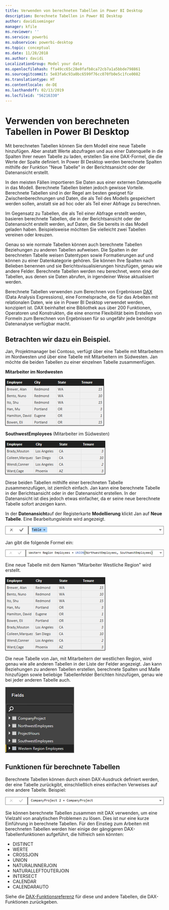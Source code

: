 ```yaml
---
title: Verwenden von berechneten Tabellen in Power BI Desktop
description: Berechnete Tabellen in Power BI Desktop
author: davidiseminger
manager: kfile
ms.reviewer: ''
ms.service: powerbi
ms.subservice: powerbi-desktop
ms.topic: conceptual
ms.date: 11/28/2018
ms.author: davidi
LocalizationGroup: Model your data
ms.openlocfilehash: ffa49cc65c28e0fafb8ca72cb7a1a5bbde798861
ms.sourcegitcommit: 5e83fa6c93a0bc6599f76cc070fb0e5c1fce0082
ms.translationtype: HT
ms.contentlocale: de-DE
ms.lasthandoff: 02/13/2019
ms.locfileid: "56216330"
---
```

# <a name="using-calculated-tables-in-power-bi-desktop"></a>Verwenden von berechneten Tabellen in Power BI Desktop
Mit berechneten Tabellen können Sie dem Modell eine neue Tabelle hinzufügen. Aber anstatt Werte abzufragen und aus einer Datenquelle in die Spalten Ihrer neuen Tabelle zu laden, erstellen Sie eine DAX-Formel, die die Werte der Spalte definiert. In Power BI Desktop werden berechnete Spalten mithilfe der Funktion "Neue Tabelle" in der Berichtsansicht oder der Datenansicht erstellt.

In den meisten Fällen importieren Sie Daten aus einer externen Datenquelle in das Modell. Berechnete Tabellen bieten jedoch gewisse Vorteile. Berechnete Tabellen sind in der Regel am besten geeignet für Zwischenberechnungen und Daten, die als Teil des Modells gespeichert werden sollen, anstatt sie ad hoc oder als Teil einer Abfrage zu berechnen.

Im Gegensatz zu Tabellen, die als Teil einer Abfrage erstellt werden, basieren berechnete Tabellen, die in der Berichtsansicht oder der Datenansicht erstellt werden, auf Daten, die Sie bereits in das Modell geladen haben. Beispielsweise möchten Sie vielleicht zwei Tabellen vereinen oder kreuzen.

Genau so wie normale Tabellen können auch berechnete Tabellen Beziehungen zu anderen Tabellen aufweisen. Die Spalten in der berechneten Tabelle weisen Datentypen sowie Formatierungen auf und können zu einer Datenkategorie gehören. Sie können Ihre Spalten nach Belieben benennen und sie Berichtsvisualisierungen hinzufügen, genau wie andere Felder. Berechnete Tabellen werden neu berechnet, wenn eine der Tabellen, aus denen sie Daten abrufen, in irgendeiner Weise aktualisiert werden.

Berechnete Tabellen verwenden zum Berechnen von Ergebnissen [DAX](https://msdn.microsoft.com/library/gg413422.aspx) (Data Analysis Expressions), eine Formelsprache, die für das Arbeiten mit relationalen Daten, wie sie in Power BI Desktop verwendet werden, konzipiert ist. DAX beinhaltet eine Bibliothek aus über 200 Funktionen, Operatoren und Konstrukten, die eine enorme Flexibilität beim Erstellen von Formeln zum Berechnen von Ergebnissen für so ungefähr jede benötigte Datenanalyse verfügbar macht.

## <a name="lets-look-at-an-example"></a>Betrachten wir dazu ein Beispiel.
Jan, Projektmanager bei Contoso, verfügt über eine Tabelle mit Mitarbeitern im Nordwesten und über eine Tabelle mit Mitarbeitern im Südwesten. Jan möchte die beiden Tabellen zu einer einzelnen Tabelle zusammenfügen.

**Mitarbeiter im Nordwesten**

 ![](media/desktop-calculated-tables/calctables_nwempl.png)

**SouthwestEmployees** (Mitarbeiter im Südwesten)

 ![](media/desktop-calculated-tables/calctables_swempl.png)

Diese beiden Tabellen mithilfe einer berechneten Tabelle zusammenzufügen, ist ziemlich einfach. Jan kann eine berechnete Tabelle in der Berichtsansicht oder in der Datenansicht erstellen. In der Datenansicht ist dies jedoch etwas einfacher, da er seine neue berechnete Tabelle sofort anzeigen kann.

In der **Datenansicht**auf der Registerkarte **Modellierung** klickt Jan auf **Neue Tabelle**. Eine Bearbeitungsleiste wird angezeigt.

 ![](media/desktop-calculated-tables/calctables_formulabarempty.png)

Jan gibt die folgende Formel ein:

 ![](media/desktop-calculated-tables/calctables_formulabarformula.png)

Eine neue Tabelle mit dem Namen "Mitarbeiter Westliche Region" wird erstellt.

 ![](media/desktop-calculated-tables/calctables_westregionempl.png)

Die neue Tabelle von Jan, mit Mitarbeitern der westlichen Region, wird genau wie alle anderen Tabellen in der Liste der Felder angezeigt. Jan kann Beziehungen zu anderen Tabellen erstellen, berechnete Spalten und Maße hinzufügen sowie beliebige Tabellenfelder Berichten hinzufügen, genau wie bei jeder anderen Tabelle auch.

 ![](media/desktop-calculated-tables/calctables_fieldlist.png)

## <a name="functions-for-calculated-tables"></a>Funktionen für berechnete Tabellen
Berechnete Tabellen können durch einen DAX-Ausdruck definiert werden, der eine Tabelle zurückgibt, einschließlich eines einfachen Verweises auf eine andere Tabelle. Beispiel:

 ![](media/desktop-calculated-tables/calctables_formulabarsimpleformula.png)

Sie können berechnete Tabellen zusammen mit DAX verwenden, um eine Vielzahl von analytischen Problemen zu lösen. Dies ist nur eine kurze Einführung in berechnete Tabellen. Für den Einstieg zum Arbeiten mit berechneten Tabellen werden hier einige der gängigeren DAX-Tabellenfunktionen aufgeführt, die hilfreich sein könnten:

* DISTINCT
* WERTE
* CROSSJOIN
* UNION
* NATURALINNERJOIN
* NATURALLEFTOUTERJOIN
* INTERSECT
* CALENDAR
* CALENDARAUTO

Siehe die [DAX-Funktionsreferenz](https://msdn.microsoft.com/ee634396.aspx) für diese und andere Tabellen, die DAX-Funktionen zurückgeben.

